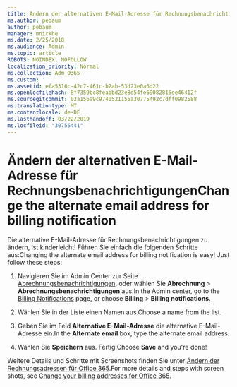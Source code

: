 ```yaml
---
title: Ändern der alternativen E-Mail-Adresse für Rechnungsbenachrichtigungen
ms.author: pebaum
author: pebaum
manager: mnirkhe
ms.date: 2/25/2018
ms.audience: Admin
ms.topic: article
ROBOTS: NOINDEX, NOFOLLOW
localization_priority: Normal
ms.collection: Adm_O365
ms.custom: ''
ms.assetid: efa5316c-42c7-461c-b2ab-53d23e0a6d22
ms.openlocfilehash: 8f7359bc8feabbd23e8d54fe69082816ee46412f
ms.sourcegitcommit: 03a156a9c9740521155a30775492c7dff0982588
ms.translationtype: MT
ms.contentlocale: de-DE
ms.lasthandoff: 03/22/2019
ms.locfileid: "30755441"
---
```

# <a name="change-the-alternate-email-address-for-billing-notification"></a><span data-ttu-id="fd403-102">Ändern der alternativen E-Mail-Adresse für Rechnungsbenachrichtigungen</span><span class="sxs-lookup"><span data-stu-id="fd403-102">Change the alternate email address for billing notification</span></span>

<span data-ttu-id="fd403-p101">Die alternative E-Mail-Adresse für Rechnungsbenachrichtigungen zu ändern, ist kinderleicht! Führen Sie einfach die folgenden Schritte aus:</span><span class="sxs-lookup"><span data-stu-id="fd403-p101">Changing the alternate email address for billing notification is easy! Just follow these steps:</span></span>
  
1. <span data-ttu-id="fd403-105">Navigieren Sie im Admin Center zur Seite [Abrechnungsbenachrichtigungen](https://go.microsoft.com/fwlink/p/?linkid=853212), oder wählen Sie **Abrechnung** \> **Abrechnungsbenachrichtigungen** aus.</span><span class="sxs-lookup"><span data-stu-id="fd403-105">In the Admin center, go to the [Billing Notifications](https://go.microsoft.com/fwlink/p/?linkid=853212) page, or choose **Billing** \> **Billing notifications**.</span></span>
    
2. <span data-ttu-id="fd403-106">Wählen Sie in der Liste einen Namen aus.</span><span class="sxs-lookup"><span data-stu-id="fd403-106">Choose a name from the list.</span></span>
    
3. <span data-ttu-id="fd403-107">Geben Sie im Feld **Alternative E-Mail-Adresse** die alternative E-Mail-Adresse ein.</span><span class="sxs-lookup"><span data-stu-id="fd403-107">In the **Alternate email** box, type the alternate email address.</span></span> 
    
4. <span data-ttu-id="fd403-108">Wählen Sie **Speichern** aus. Fertig!</span><span class="sxs-lookup"><span data-stu-id="fd403-108">Choose **Save** and you're done!</span></span> 
    
<span data-ttu-id="fd403-109">Weitere Details und Schritte mit Screenshots finden Sie unter [Ändern der Rechnungsadressen für Office 365](https://support.office.com/article/Change-your-billing-addresses-for-Office-365-for-business-a25c10d6-c1e9-4299-9185-25178df9eba6).</span><span class="sxs-lookup"><span data-stu-id="fd403-109">For more details and steps with screen shots, see [Change your billing addresses for Office 365](https://support.office.com/article/Change-your-billing-addresses-for-Office-365-for-business-a25c10d6-c1e9-4299-9185-25178df9eba6).</span></span>
  

